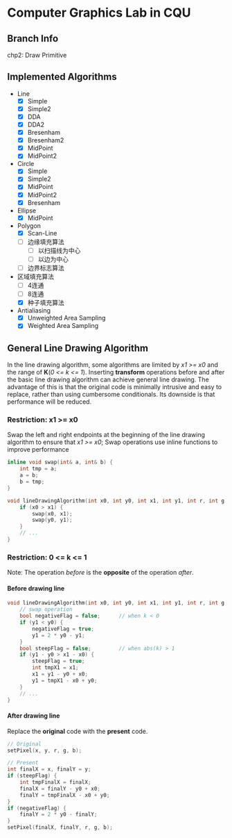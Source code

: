 # Computer Graphics Lab in CQU

## Branch Info

chp2: Draw Primitive

## Implemented Algorithms

- Line
    - [x] Simple
    - [x] Simple2
    - [x] DDA
    - [x] DDA2
    - [x] Bresenham
    - [x] Bresenham2
    - [x] MidPoint
    - [x] MidPoint2
- Circle
    - [x] Simple
    - [x] Simple2
    - [x] MidPoint
    - [x] MidPoint2
    - [x] Bresenham
- Ellipse
    - [x] MidPoint
- Polygon
    - [x] Scan-Line
    - [ ] 边缘填充算法
      - [ ] 以扫描线为中心
      - [ ] 以边为中心
    - [ ] 边界标志算法
- 区域填充算法
  - [ ] 4连通
  - [ ] 8连通
  - [x] 种子填充算法
- Antialiasing
  - [x] Unweighted Area Sampling
  - [x] Weighted Area Sampling

## General Line Drawing Algorithm
In the line drawing algorithm, some algorithms are limited by _x1 >= x0_ and the range of **K**(_0 <= k <= 1_).
Inserting **transform** operations before and after the basic line drawing algorithm can achieve general line drawing.
The advantage of this is that the original code is minimally intrusive and easy to replace, rather than using cumbersome conditionals.
Its downside is that performance will be reduced.
### Restriction: x1 >= x0
Swap the left and right endpoints at the beginning of the line drawing algorithm to ensure that _x1 >= x0_;
Swap operations use inline functions to improve performance
~~~cpp
inline void swap(int& a, int& b) {
    int tmp = a;
    a = b;
    b = tmp;
}

void lineDrawingAlgorithm(int x0, int y0, int x1, int y1, int r, int g, int b) {
    if (x0 > x1) {
        swap(x0, x1);
        swap(y0, y1);
    }
    // ...
}
~~~

### Restriction: 0 <= k <= 1
Note: The operation _before_ is the **opposite** of the operation _after_.
#### Before drawing line
~~~cpp
void lineDrawingAlgorithm(int x0, int y0, int x1, int y1, int r, int g, int b) {
    // swap operation
    bool negativeFlag = false;      // when k < 0
    if (y1 < y0) {
        negativeFlag = true;
        y1 = 2 * y0 - y1;
    }
    bool steepFlag = false;         // when abs(k) > 1
    if (y1 - y0 > x1 - x0) {
        steepFlag = true;
        int tmpX1 = x1;
        x1 = y1 - y0 + x0;
        y1 = tmpX1 - x0 + y0;
    }
    // ...
}
~~~

#### After drawing line
Replace the **original** code with the **present** code.
~~~cpp
// Original
setPixel(x, y, r, g, b);

// Present
int finalX = x, finalY = y;
if (steepFlag) {
    int tmpFinalX = finalX;
    finalX = finalY - y0 + x0;
    finalY = tmpFinalX - x0 + y0;
}
if (negativeFlag) {
    finalY = 2 * y0 - finalY;
}
setPixel(finalX, finalY, r, g, b);
~~~
